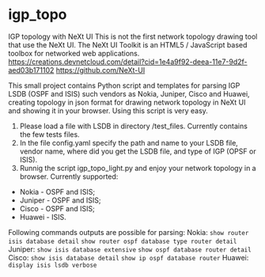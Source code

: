 # igp_topo
IGP topology with NeXt UI
 This is not the first network topology drawing tool that use the NeXt UI.
 The NeXt UI Toolkit is an HTML5 / JavaScript based toolbox for networked web applications.
 https://creations.devnetcloud.com/detail?cid=1e4a9f92-deea-11e7-9d2f-aed03b171102
 https://github.com/NeXt-UI
 
This small project contains Python script and templates for parsing IGP LSDB (OSPF and ISIS) such vendors as Nokia, Juniper, Cisco and Huawei, creating topology in json format for drawing network topology in NeXt UI and showing it in your browser.
Using this script is very easy.
1) Please load a file with LSDB in directory /test_files. Currently contains the few tests files.
2) In the file config.yaml specify the path and name to your LSDB file, vendor name, where did you get the LSDB file, and type of IGP (OPSF or ISIS).
3) Runnig the script  igp_topo_light.py and enjoy your network topology in a browser.
Currently supported:
- Nokia - OSPF and ISIS;
- Juniper - OSPF and ISIS;
- Cisco - OSPF and ISIS;
- Huawei - ISIS.

Following commands outputs are possible for parsing:
Nokia:
```show router isis database detail```
```show router ospf database type router detail```
Juniper:
```show isis database extensive```
```show ospf database router detail```
Cisco:
```show isis database detail```
```show ip ospf database router```
Huawei:
```display isis lsdb verbose```
